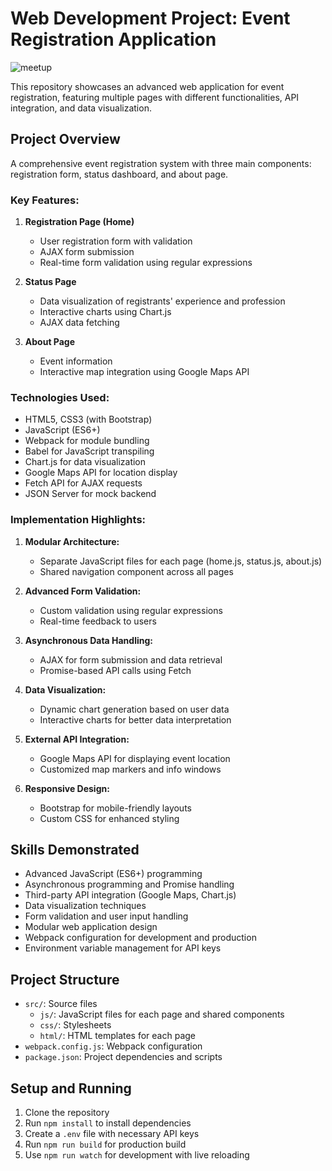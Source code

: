 # Web Development Project: Event Registration Application

![meetup](https://github.com/LCC-CIT-Programming-CS233JS/06-event-template-travisburns/assets/41456635/8ae66a42-43d7-4672-be25-f748aa760a8e)

This repository showcases an advanced web application for event registration, featuring multiple pages with different functionalities, API integration, and data visualization.

## Project Overview

A comprehensive event registration system with three main components: registration form, status dashboard, and about page.

### Key Features:
1. **Registration Page (Home)**
   - User registration form with validation
   - AJAX form submission
   - Real-time form validation using regular expressions

2. **Status Page**
   - Data visualization of registrants' experience and profession
   - Interactive charts using Chart.js
   - AJAX data fetching

3. **About Page**
   - Event information
   - Interactive map integration using Google Maps API

### Technologies Used:
- HTML5, CSS3 (with Bootstrap)
- JavaScript (ES6+)
- Webpack for module bundling
- Babel for JavaScript transpiling
- Chart.js for data visualization
- Google Maps API for location display
- Fetch API for AJAX requests
- JSON Server for mock backend

### Implementation Highlights:
1. **Modular Architecture:**
   - Separate JavaScript files for each page (home.js, status.js, about.js)
   - Shared navigation component across all pages

2. **Advanced Form Validation:**
   - Custom validation using regular expressions
   - Real-time feedback to users

3. **Asynchronous Data Handling:**
   - AJAX for form submission and data retrieval
   - Promise-based API calls using Fetch

4. **Data Visualization:**
   - Dynamic chart generation based on user data
   - Interactive charts for better data interpretation

5. **External API Integration:**
   - Google Maps API for displaying event location
   - Customized map markers and info windows

6. **Responsive Design:**
   - Bootstrap for mobile-friendly layouts
   - Custom CSS for enhanced styling

## Skills Demonstrated
- Advanced JavaScript (ES6+) programming
- Asynchronous programming and Promise handling
- Third-party API integration (Google Maps, Chart.js)
- Data visualization techniques
- Form validation and user input handling
- Modular web application design
- Webpack configuration for development and production
- Environment variable management for API keys

## Project Structure
- `src/`: Source files
  - `js/`: JavaScript files for each page and shared components
  - `css/`: Stylesheets
  - `html/`: HTML templates for each page
- `webpack.config.js`: Webpack configuration
- `package.json`: Project dependencies and scripts

## Setup and Running
1. Clone the repository
2. Run `npm install` to install dependencies
3. Create a `.env` file with necessary API keys
4. Run `npm run build` for production build
5. Use `npm run watch` for development with live reloading

